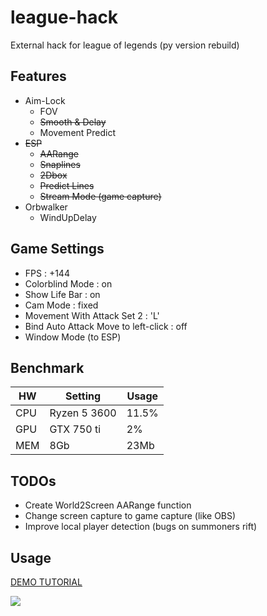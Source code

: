 # league-hack

External hack for league of legends (py version rebuild)

Features
-----
* Aim-Lock
  * FOV
  * ~~Smooth & Delay~~
  * Movement Predict
* ~~ESP~~
  * ~~AARange~~
  * ~~Snaplines~~
  * ~~2Dbox~~
  * ~~Predict Lines~~
  * ~~Stream Mode (game capture)~~
* Orbwalker
  * WindUpDelay

Game Settings
-----
* FPS : +144
* Colorblind Mode : on
* Show Life Bar : on
* Cam Mode : fixed
* Movement With Attack Set 2 : 'L'
* Bind Auto Attack Move to left-click : off
* Window Mode (to ESP)

Benchmark
-----
| HW  | Setting | Usage |
|-----|---------|-------|
| CPU | Ryzen 5 3600 | 11.5% |
| GPU | GTX 750 ti | 2%    |
| MEM | 8Gb | 23Mb |

TODOs
-----
- Create World2Screen AARange function 
- Change screen capture to game capture (like OBS)
- Improve local player detection (bugs on summoners rift)

Usage
-----
[DEMO TUTORIAL](https://youtu.be/aY9wBfSsf7c)

![](demo.gif)

